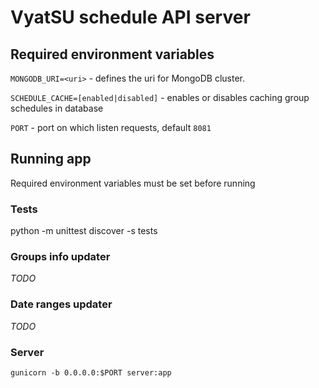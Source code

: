 # VyatSU schedule API server

## Required environment variables

`MONGODB_URI=<uri>` - defines the uri for MongoDB cluster.

`SCHEDULE_CACHE=[enabled|disabled]` - enables or disables caching group schedules in database

`PORT` - port on which listen requests, default `8081`

## Running app

Required environment variables must be set before running

### Tests

python -m unittest discover -s tests

### Groups info updater

*TODO*

### Date ranges updater

*TODO*

### Server

`gunicorn -b 0.0.0.0:$PORT server:app`